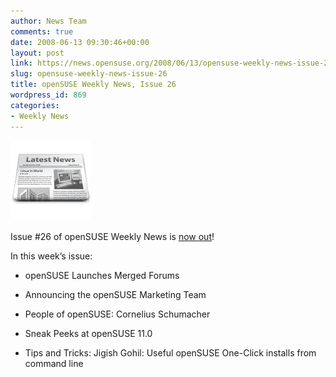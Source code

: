 ```yaml
---
author: News Team
comments: true
date: 2008-06-13 09:30:46+00:00
layout: post
link: https://news.opensuse.org/2008/06/13/opensuse-weekly-news-issue-26/
slug: opensuse-weekly-news-issue-26
title: openSUSE Weekly News, Issue 26
wordpress_id: 869
categories:
- Weekly News
---
```


![news](/wp-content/uploads/2007/11/knewsticker.png)

Issue #26 of openSUSE Weekly News is [now out](http://en.opensuse.org/OpenSUSE_Weekly_News/26)!

In this week’s issue:



	
  * openSUSE Launches Merged Forums 

	
  * Announcing the openSUSE Marketing Team 

	
  * People of openSUSE: Cornelius Schumacher 

	
  * Sneak Peeks at openSUSE 11.0 

	
  * Tips and Tricks: Jigish Gohil: Useful openSUSE One-Click installs from command line  



